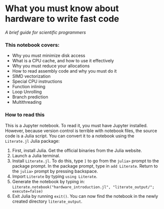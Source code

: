 # What you must know about hardware to write fast code
*A brief guide for scientific programmers*

### This notebook covers:
* Why you must minimize disk access
* What is a CPU cache, and how to use it effectively
* Why you must reduce your allocations
* How to read assembly code and why you must do it
* SIMD vectorization
* Special CPU instructions
* Function inlining
* Loop Unrolling
* Branch prediction
* Multithreading

### How to read this
This is a Jupyter notebook. To read it, you must have Jupyter installed. However, because version control is terrible with notebook files, the source code is a Julia script. You can convert it to a notebook using the `Literate.jl` Julia package:

1. First, install Julia. Get the official binaries from the Julia website.
2. Launch a Julia terminal.
3. Install `Literate.jl`. To do this, type `]` to go from the `julia>` prompt to the package prompt. In the package prompt, type in `add Literate`. Return to the `julia>` prompt by pressing backspace.
4. Import `Literate` by typing `using Literate`.
5. Generate the notebook by typing in: `Literate.notebook("hardware_introduction.jl", "literate_output/"; execute=false)`
6. Exit Julia by running `exit()`. You can now find the notebook in the newly created directory `literate_output`.

